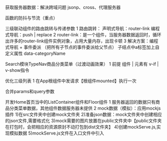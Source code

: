 获取服务器数据：解决跨域问题
    jsonp、cross、代理服务器

函数的防抖与节流（重点）

三级联动组件的路由跳转与传递参数
    1 路由跳转：
        声明式导航：router-link
        编程式导航：push | replace
    2 router-link：是一个组件，当服务器数据返回时，循环出许多的router-link组件实例对象，占用大量内存，出现卡顿
    3 解决方案：编程式导航 + 事件委派 （把所有子节点的事件委派给父节点）
        子结点中a标签加上自定义属性 data-categoryName
        
Search模块TypeNav商品分类菜单（过渡动画效果）
    1 前提 组件 | 元素有 v-if | v-show指令
        
优化三级列表
    1 在App根组件中发请求【根组件mounted】执行一次

合并params和query参数

开发Home首页当中的ListContainer组件和Floor组件
    1 服务器返回的数据只有商品分类菜单数据，其他组件数据服务器未提供
    2 mock数据（模拟）：应用mockjs插件
        1)在src文件夹中创建mock文件夹
        2)准备json数据：mock文件夹中创建相应的json文件,需要格式化
        3)mock需要的图片放置在public文件夹中【public文件夹在打包时，会把相应的资源原封不动打包到dist文件夹】
        4)创建mockServe.js,实现模拟数据
        5)mockServe.js文件在入口文件中引入
        